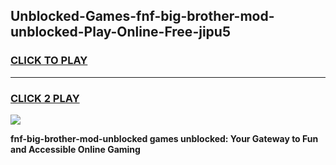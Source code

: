 
## Unblocked-Games-fnf-big-brother-mod-unblocked-Play-Online-Free-jipu5
<h3>
<a href="https://premium76.site?title=fnf-big-brother-mod-unblocked&ref=26A">CLICK TO PLAY</a></h3>
<hr>

<h3>
<a href="https://premium76.site?title=fnf-big-brother-mod-unblocked&ref=26A">CLICK 2 PLAY</a>
  
</h3>

<a href="https://premium76.site?title=fnf-big-brother-mod-unblocked&ref=26A"><img src="https://clearcache.store/games.png"></a>


**fnf-big-brother-mod-unblocked games unblocked: Your Gateway to Fun and Accessible Online Gaming**
